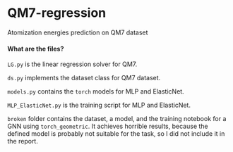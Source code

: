 # QM7-regression
Atomization energies prediction on QM7 dataset

#### What are the files?
`LG.py` is the linear regression solver for QM7.

`ds.py` implements the dataset class for QM7 dataset.

`models.py` contains the `torch` models for MLP and ElasticNet.

`MLP_ElasticNet.py` is the training script for MLP and ElasticNet.

`broken` folder contains the dataset, a model, and the training notebook for a GNN using `torch_geometric`. It achieves horrible results, because the defined model is probably not suitable for the task, so I did not include it in the report.
